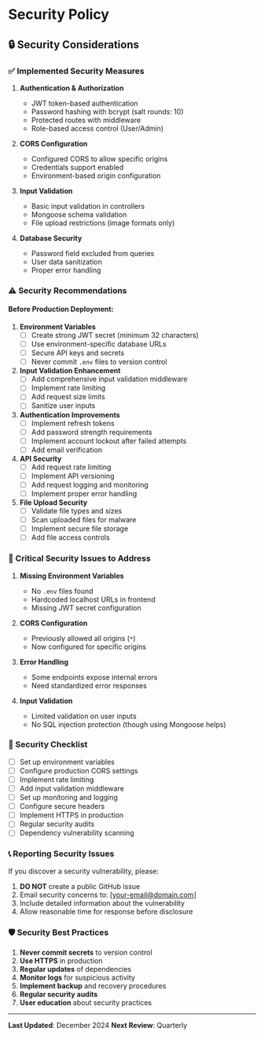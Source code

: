 # Security Policy

## 🔒 Security Considerations

### ✅ Implemented Security Measures

1. **Authentication & Authorization**
   - JWT token-based authentication
   - Password hashing with bcrypt (salt rounds: 10)
   - Protected routes with middleware
   - Role-based access control (User/Admin)

2. **CORS Configuration**
   - Configured CORS to allow specific origins
   - Credentials support enabled
   - Environment-based origin configuration

3. **Input Validation**
   - Basic input validation in controllers
   - Mongoose schema validation
   - File upload restrictions (image formats only)

4. **Database Security**
   - Password field excluded from queries
   - User data sanitization
   - Proper error handling

### ⚠️ Security Recommendations

#### Before Production Deployment:

1. **Environment Variables**
   - [ ] Create strong JWT secret (minimum 32 characters)
   - [ ] Use environment-specific database URLs
   - [ ] Secure API keys and secrets
   - [ ] Never commit `.env` files to version control

2. **Input Validation Enhancement**
   - [ ] Add comprehensive input validation middleware
   - [ ] Implement rate limiting
   - [ ] Add request size limits
   - [ ] Sanitize user inputs

3. **Authentication Improvements**
   - [ ] Implement refresh tokens
   - [ ] Add password strength requirements
   - [ ] Implement account lockout after failed attempts
   - [ ] Add email verification

4. **API Security**
   - [ ] Add request rate limiting
   - [ ] Implement API versioning
   - [ ] Add request logging and monitoring
   - [ ] Implement proper error handling

5. **File Upload Security**
   - [ ] Validate file types and sizes
   - [ ] Scan uploaded files for malware
   - [ ] Implement secure file storage
   - [ ] Add file access controls

### 🚨 Critical Security Issues to Address

1. **Missing Environment Variables**
   - No `.env` files found
   - Hardcoded localhost URLs in frontend
   - Missing JWT secret configuration

2. **CORS Configuration**
   - Previously allowed all origins (`*`)
   - Now configured for specific origins

3. **Error Handling**
   - Some endpoints expose internal errors
   - Need standardized error responses

4. **Input Validation**
   - Limited validation on user inputs
   - No SQL injection protection (though using Mongoose helps)

### 🔧 Security Checklist

- [ ] Set up environment variables
- [ ] Configure production CORS settings
- [ ] Implement rate limiting
- [ ] Add input validation middleware
- [ ] Set up monitoring and logging
- [ ] Configure secure headers
- [ ] Implement HTTPS in production
- [ ] Regular security audits
- [ ] Dependency vulnerability scanning

### 📞 Reporting Security Issues

If you discover a security vulnerability, please:

1. **DO NOT** create a public GitHub issue
2. Email security concerns to: [your-email@domain.com]
3. Include detailed information about the vulnerability
4. Allow reasonable time for response before disclosure

### 🛡️ Security Best Practices

1. **Never commit secrets** to version control
2. **Use HTTPS** in production
3. **Regular updates** of dependencies
4. **Monitor logs** for suspicious activity
5. **Implement backup** and recovery procedures
6. **Regular security audits**
7. **User education** about security practices

---

**Last Updated**: December 2024
**Next Review**: Quarterly
